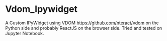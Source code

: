 # Vdom_Ipywidget

A Custom IPyWidget using VDOM https://github.com/nteract/vdom on the Python side and probably ReactJS on the browser side. Tried and tested on Jupyter Notebook.
